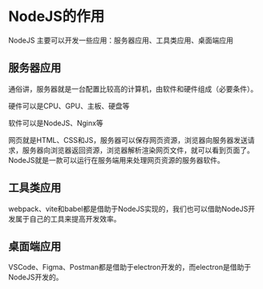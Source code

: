 # NodeJS的作用

NodeJS 主要可以开发一些应用：服务器应用、工具类应用、桌面端应用

## 服务器应用

通俗讲，服务器就是一台配置比较高的计算机，由软件和硬件组成（必要条件）。

硬件可以是CPU、GPU、主板、硬盘等

软件可以是NodeJS、Nginx等

网页就是HTML、CSS和JS，服务器可以保存网页资源，浏览器向服务器发送请求，服务器向浏览器返回资源，浏览器解析渲染网页文件，就可以看到页面了。NodeJS就是一款可以运行在服务端用来处理网页资源的服务器软件。

## 工具类应用

webpack、vite和babel都是借助于NodeJS实现的，我们也可以借助NodeJS开发属于自己的工具来提高开发效率。

## 桌面端应用

VSCode、Figma、Postman都是借助于electron开发的，而electron是借助于NodeJS开发的。
